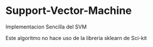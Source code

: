 # Support-Vector-Machine
Implementacion Sencilla del SVM

Este algoritmo no hace uso de la libreria sklearn de Sci-kit
